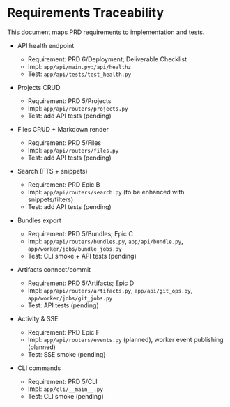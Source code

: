 # Requirements Traceability

This document maps PRD requirements to implementation and tests.

- API health endpoint
  - Requirement: PRD 6/Deployment; Deliverable Checklist
  - Impl: `app/api/main.py:/api/healthz`
  - Test: `app/api/tests/test_health.py`

- Projects CRUD
  - Requirement: PRD 5/Projects
  - Impl: `app/api/routers/projects.py`
  - Test: add API tests (pending)

- Files CRUD + Markdown render
  - Requirement: PRD 5/Files
  - Impl: `app/api/routers/files.py`
  - Test: add API tests (pending)

- Search (FTS + snippets)
  - Requirement: PRD Epic B
  - Impl: `app/api/routers/search.py` (to be enhanced with snippets/filters)
  - Test: add API tests (pending)

- Bundles export
  - Requirement: PRD 5/Bundles; Epic C
  - Impl: `app/api/routers/bundles.py`, `app/api/bundle.py`, `app/worker/jobs/bundle_jobs.py`
  - Test: CLI smoke + API tests (pending)

- Artifacts connect/commit
  - Requirement: PRD 5/Artifacts; Epic D
  - Impl: `app/api/routers/artifacts.py`, `app/api/git_ops.py`, `app/worker/jobs/git_jobs.py`
  - Test: API tests (pending)

- Activity & SSE
  - Requirement: PRD Epic F
  - Impl: `app/api/routers/events.py` (planned), worker event publishing (planned)
  - Test: SSE smoke (pending)

- CLI commands
  - Requirement: PRD 5/CLI
  - Impl: `app/cli/__main__.py`
  - Test: CLI smoke (pending)

